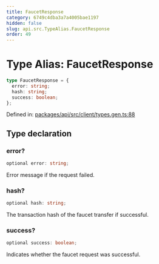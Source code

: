 ```yaml
---
title: FaucetResponse
category: 6749c4dba3a7a4005bae1197
hidden: false
slug: api.src.TypeAlias.FaucetResponse
order: 49
---
```


# Type Alias: FaucetResponse

```ts
type FaucetResponse = {
  error: string;
  hash: string;
  success: boolean;
};
```

Defined in: [packages/api/src/client/types.gen.ts:88](https://github.com/zkcloudworker/minatokens-lib/blob/main/packages/api/src/client/types.gen.ts#L88)

## Type declaration

### error?

```ts
optional error: string;
```

Error message if the request failed.

### hash?

```ts
optional hash: string;
```

The transaction hash of the faucet transfer if successful.

### success?

```ts
optional success: boolean;
```

Indicates whether the faucet request was successful.
